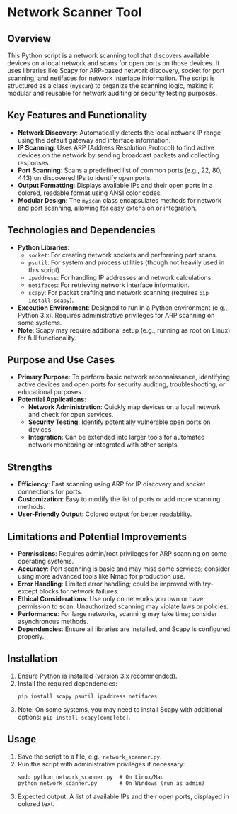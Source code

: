 # Network Scanner Tool

## Overview
This Python script is a network scanning tool that discovers available devices on a local network and scans for open ports on those devices. It uses libraries like Scapy for ARP-based network discovery, socket for port scanning, and netifaces for network interface information. The script is structured as a class (`myscan`) to organize the scanning logic, making it modular and reusable for network auditing or security testing purposes.

## Key Features and Functionality
- **Network Discovery**: Automatically detects the local network IP range using the default gateway and interface information.
- **IP Scanning**: Uses ARP (Address Resolution Protocol) to find active devices on the network by sending broadcast packets and collecting responses.
- **Port Scanning**: Scans a predefined list of common ports (e.g., 22, 80, 443) on discovered IPs to identify open ports.
- **Output Formatting**: Displays available IPs and their open ports in a colored, readable format using ANSI color codes.
- **Modular Design**: The `myscan` class encapsulates methods for network and port scanning, allowing for easy extension or integration.

## Technologies and Dependencies
- **Python Libraries**:
  - `socket`: For creating network sockets and performing port scans.
  - `psutil`: For system and process utilities (though not heavily used in this script).
  - `ipaddress`: For handling IP addresses and network calculations.
  - `netifaces`: For retrieving network interface information.
  - `scapy`: For packet crafting and network scanning (requires `pip install scapy`).
- **Execution Environment**: Designed to run in a Python environment (e.g., Python 3.x). Requires administrative privileges for ARP scanning on some systems.
- **Note**: Scapy may require additional setup (e.g., running as root on Linux) for full functionality.

## Purpose and Use Cases
- **Primary Purpose**: To perform basic network reconnaissance, identifying active devices and open ports for security auditing, troubleshooting, or educational purposes.
- **Potential Applications**:
  - **Network Administration**: Quickly map devices on a local network and check for open services.
  - **Security Testing**: Identify potentially vulnerable open ports on devices.
  - **Integration**: Can be extended into larger tools for automated network monitoring or integrated with other scripts.


## Strengths
- **Efficiency**: Fast scanning using ARP for IP discovery and socket connections for ports.
- **Customization**: Easy to modify the list of ports or add more scanning methods.
- **User-Friendly Output**: Colored output for better readability.

## Limitations and Potential Improvements
- **Permissions**: Requires admin/root privileges for ARP scanning on some operating systems.
- **Accuracy**: Port scanning is basic and may miss some services; consider using more advanced tools like Nmap for production use.
- **Error Handling**: Limited error handling; could be improved with try-except blocks for network failures.
- **Ethical Considerations**: Use only on networks you own or have permission to scan. Unauthorized scanning may violate laws or policies.
- **Performance**: For large networks, scanning may take time; consider asynchronous methods.
- **Dependencies**: Ensure all libraries are installed, and Scapy is configured properly.

## Installation
1. Ensure Python is installed (version 3.x recommended).
2. Install the required dependencies:
   ```
   pip install scapy psutil ipaddress netifaces
   ```
3. Note: On some systems, you may need to install Scapy with additional options: `pip install scapy[complete]`.

## Usage
1. Save the script to a file, e.g., `network_scanner.py`.
2. Run the script with administrative privileges if necessary:
   ```
   sudo python network_scanner.py  # On Linux/Mac
   python network_scanner.py       # On Windows (run as admin)
   ```
3. Expected output: A list of available IPs and their open ports, displayed in colored text.
